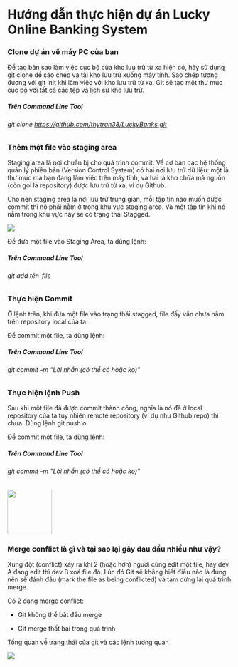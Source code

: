 # Hướng dẫn thực hiện dự án Lucky Online Banking System
 
### Clone dự án về máy PC của bạn

Để tạo bản sao làm việc cục bộ của kho lưu trữ từ xa hiện có, hãy sử dụng git clone để sao chép và tải kho lưu trữ xuống máy tính. Sao chép tương đương với git init khi làm việc với kho lưu trữ từ xa. Git sẽ tạo một thư mục cục bộ với tất cả các tệp và lịch sử kho lưu trữ.
##### Trên Command Line Tool
###### git clone https://github.com/thytran38/LuckyBanks.git



### Thêm một file vào staging area 
Staging area là nơi chuẩn bị cho quá trình commit. Về cơ bản các hệ thống quản lý phiên bản (Version Control System) có hai nơi lưu trữ dữ liệu: một là thư mục mà bạn đang làm việc trên máy tính, và hai là kho chứa mã nguồn (còn gọi là repository) được lưu trữ từ xa, ví dụ Github.

Cho nên staging area là nơi lưu trữ trung gian, mỗi tập tin nào muốn được commit thì nó phải nằm ở trong khu vực staging area. Và một tập tin khi nó nằm trong khu vực này sẽ có trạng thái Stagged.

![](https://thachpham.com/wp-content/uploads/2015/04/git-staging-area.png?raw=true)

Để đưa một file vào Staging Area, ta dùng lệnh:

##### Trên Command Line Tool
###### git add tên-file 



### Thực hiện Commit 

Ở lệnh trên, khi đưa một file vào trạng thái stagged, file đấy vẫn chưa nằm trên repository local của ta. 

Để commit một file, ta dùng lệnh:

##### Trên Command Line Tool
###### git commit -m "Lời nhắn (có thể có hoặc ko)"



### Thực hiện lệnh Push 

Sau khi một file đã được commit thành công, nghĩa là nó đã ở local repository của ta tuy nhiên remote repository (ví dụ như Github repo) thì chưa. Dùng lệnh git push o

Để commit một file, ta dùng lệnh:

##### Trên Command Line Tool
###### git commit -m "Lời nhắn (có thể có hoặc ko)"

<img align="center" width="100" height="100" src="https://i.stack.imgur.com/MgaV9.png">

### Merge conflict là gì và tại sao lại gây đau đầu nhiều như vậy?

Xung đột (conflict) xảy ra khi 2 (hoặc hơn) người cùng edit một file, hay dev A đang edit thì dev B xoá file đó. Lúc đó Git sẽ không biết điều nào là đúng nên sẽ đánh đấu (mark the file as being conflicted) và tạm dừng lại quá trình merge. 

Có 2 dạng merge conflict:

* Git không thể bắt đầu merge

* Git merge thất bại trong quá trình


Tổng quan về trạng thái của git và các lệnh tương quan

![](https://i.stack.imgur.com/MgaV9.png?raw=true)




